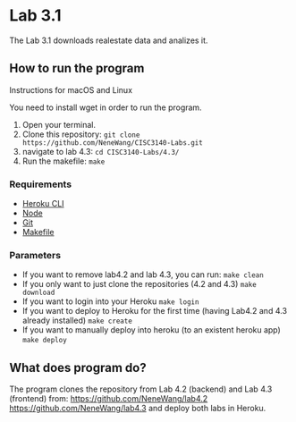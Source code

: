 # Lab 3.1

The Lab 3.1 downloads realestate data and analizes it.

##  How to run the program
Instructions for macOS and Linux

You need to install wget in order to run the program.

 1. Open your terminal.
 2. Clone this repository:
 `git clone https://github.com/NeneWang/CISC3140-Labs.git`
 4. navigate to lab 4.3:
`cd CISC3140-Labs/4.3/`
 5. Run the makefile: `make` <br>

### Requirements
- [Heroku CLI](https://devcenter.heroku.com/articles/heroku-cli "Heroku CLI")
- [Node](https://nodejs.org/en/download/ "Node")
- [Git ](https://git-scm.com/downloads "Git ")
- [Makefile](https://www.gnu.org/software/make/ "Makefile")


### Parameters
- If you want to remove lab4.2 and lab 4.3, you can run:
`make clean`
- If you only want to just clone the repositories (4.2 and 4.3)
`make download`
- If you want to login into your Heroku
`make login`
- If you want to deploy to Heroku for the first time (having Lab4.2 and 4.3 already installed)
`make create`
- If you want to manually deploy into heroku (to an existent heroku app)
`make deploy`


## What does program do?
The program clones the repository from Lab 4.2 (backend) and Lab 4.3 (frontend) from:
https://github.com/NeneWang/lab4.2
https://github.com/NeneWang/lab4.3
and deploy both labs in Heroku.
